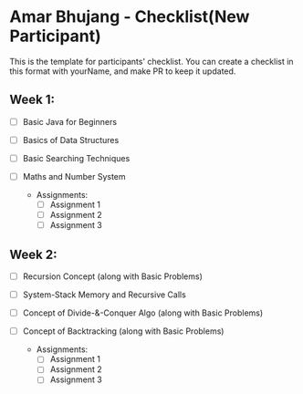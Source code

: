 # Amar Bhujang - Checklist(New Participant)
This is the template for participants' checklist. You can create a checklist in this format with yourName, and make PR to keep it updated.

## Week 1:

- [ ] Basic Java for Beginners
- [ ] Basics of Data Structures
- [ ] Basic Searching Techniques
- [ ] Maths and Number System

  * Assignments:
    - [ ] Assignment 1
    - [ ] Assignment 2
    - [ ] Assignment 3

 ## Week 2:
 
 - [ ] Recursion Concept (along with Basic Problems)
 - [ ] System-Stack Memory and Recursive Calls
 - [ ] Concept of Divide-&-Conquer Algo (along with Basic Problems)
 - [ ] Concept of Backtracking (along with Basic Problems)
 
   * Assignments:
     - [ ] Assignment 1
     - [ ] Assignment 2
     - [ ] Assignment 3 
